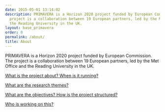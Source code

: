 ```yaml
---
date: 2015-05-01 13:14:02
description: PRIMAVERA is a Horizon 2020 project funded by European Commission. The
  project is a collaboration between 19 European partners, led by the Met Office and
  the Reading University in the UK.
layout: base_primavera
order: 0
permalink: /about/
title: About
---
```


<p>PRIMAVERA is a Horizon 2020 project funded by European Commission. The project is a collaboration between 19 European partners, led by the Met Office and the Reading University in the UK.</p>
<p><a href="{{ site.baseurl }}/about/project/">What is the project about? When is it running?</a></p>
<p><a href="{{ site.baseurl }}/about/research-themes/">What are the research themes?</a></p>
<p><a href="{{ site.baseurl }}/about/objectives/">What are the objectives? How is the project structured?</a></p>
<p><a href="{{ site.baseurl }}/about/team/">Who is working on this?</a></p>
